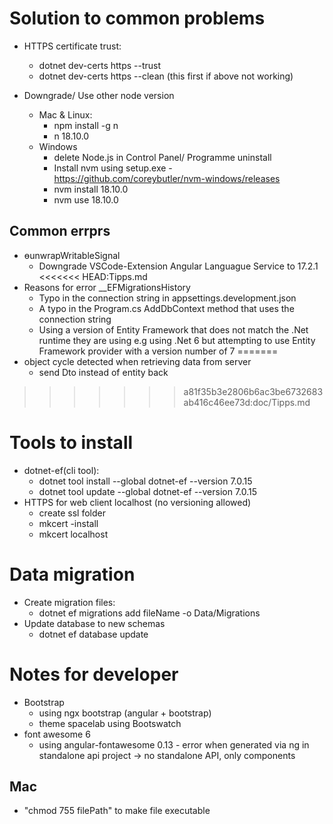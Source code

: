# Solution to common problems

- HTTPS certificate trust:

  - dotnet dev-certs https --trust
  - dotnet dev-certs https --clean (this first if above not working)

- Downgrade/ Use other node version
  - Mac & Linux:
    - npm install -g n
    - n 18.10.0
  - Windows
    - delete Node.js in Control Panel/ Programme uninstall
    - Install nvm using setup.exe - https://github.com/coreybutler/nvm-windows/releases
    - nvm install 18.10.0
    - nvm use 18.10.0

## Common errprs

- ɵunwrapWritableSignal
  - Downgrade VSCode-Extension Angular Languague Service to 17.2.1
<<<<<<< HEAD:Tipps.md
- Reasons for error \_\_EFMigrationsHistory
  - Typo in the connection string in appsettings.development.json
  - A typo in the Program.cs AddDbContext method that uses the connection string
  - Using a version of Entity Framework that does not match the .Net runtime they are using e.g using .Net 6 but attempting to use Entity Framework provider with a version number of 7
=======
- object cycle detected when retrieving data from server
  - send Dto instead of entity back
>>>>>>> a81f35b3e2806b6ac3be6732683ab416c46ee73d:doc/Tipps.md

# Tools to install

- dotnet-ef(cli tool):
  - dotnet tool install --global dotnet-ef --version 7.0.15
  - dotnet tool update --global dotnet-ef --version 7.0.15
- HTTPS for web client localhost (no versioning allowed)
  - create ssl folder
  - mkcert -install
  - mkcert localhost

# Data migration

- Create migration files:
  - dotnet ef migrations add fileName -o Data/Migrations
- Update database to new schemas
  - dotnet ef database update

# Notes for developer

- Bootstrap
  - using ngx bootstrap (angular + bootstrap)
  - theme spacelab using Bootswatch
- font awesome 6
  - using angular-fontawesome 0.13 - error when generated via ng in standalone api project
    -> no standalone API, only components

## Mac

- "chmod 755 filePath" to make file executable
